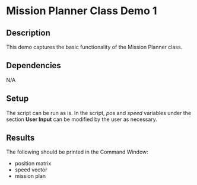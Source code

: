 # Mission Planner Class Demo 1

## Description
This demo captures the basic functionality of the Mission Planner class.

## Dependencies
N/A

## Setup
The script can be run as is. In the script, _pos_ and _speed_ variables under the section **User Input** can be modified by the user as necessary. 

## Results
The following should be printed in the Command Window:
- position matrix
- speed vector
- mission plan
